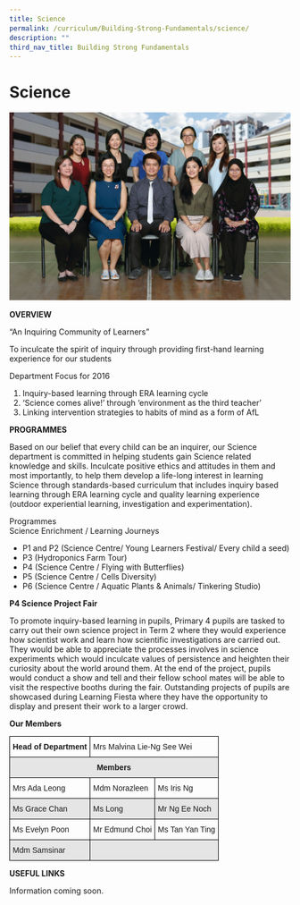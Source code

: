 ```yaml
---
title: Science
permalink: /curriculum/Building-Strong-Fundamentals/science/
description: ""
third_nav_title: Building Strong Fundamentals
---
```

# Science

![](/images/Science%20Formal.jpg)

**OVERVIEW**

“An Inquiring Community of Learners”

To inculcate the spirit of inquiry through providing first-hand learning experience for our students

Department Focus for 2016
1. Inquiry-based learning through ERA learning cycle
2. ‘Science comes alive!’ through ‘environment as the third teacher’
3. Linking intervention strategies to habits of mind as a form of AfL

**PROGRAMMES**

Based on our belief that every child can be an inquirer, our Science department is committed in helping students gain Science related knowledge and skills. Inculcate positive ethics and attitudes in them and most importantly, to help them develop a life-long interest in learning Science through standards-based curriculum that includes inquiry based learning through ERA learning cycle and quality learning experience (outdoor experiential learning, investigation and experimentation). 

Programmes<br>
Science Enrichment / Learning Journeys
 * P1 and P2 (Science Centre/ Young Learners Festival/ Every child a seed) 
* P3 (Hydroponics Farm Tour) 
 * P4 (Science Centre / Flying with Butterflies) 
 * P5 (Science Centre / Cells Diversity) 
 * P6 (Science Centre / Aquatic Plants & Animals/ Tinkering Studio)

**P4 Science Project Fair**

To promote inquiry-based learning in pupils, Primary 4 pupils are tasked to carry out their own science project in Term 2 where they would experience how scientist work and learn how scientific investigations are carried out. They would be able to appreciate the processes involves in science experiments which would inculcate values of persistence and heighten their curiosity about the world around them. At the end of the project, pupils would conduct a show and tell and their fellow school mates will be able to visit the respective booths during the fair. Outstanding projects of pupils are showcased during Learning Fiesta where they have the opportunity to display and present their work to a larger crowd. 

**Our Members**
<style type="text/css">
.tg  {border-collapse:collapse;border-spacing:0;}
.tg td{border-color:black;border-style:solid;border-width:1px;font-family:Arial, sans-serif;font-size:14px;
  overflow:hidden;padding:10px 5px;word-break:normal;}
.tg th{border-color:black;border-style:solid;border-width:1px;font-family:Arial, sans-serif;font-size:14px;
  font-weight:normal;overflow:hidden;padding:10px 5px;word-break:normal;}
.tg .tg-1wig{font-weight:bold;text-align:left;vertical-align:top}
.tg .tg-9678{background-color:#E5E5E5;text-align:left;vertical-align:top}
.tg .tg-0lax{text-align:left;vertical-align:top}
.tg .tg-u7p7{background-color:#E5E5E5;font-weight:bold;text-align:center;vertical-align:top}
.tg .tg-faf8{background-color:#E5E5E5;text-align:left;vertical-align:middle}
</style>
<table class="tg">
<thead>
  <tr>
    <th class="tg-1wig">Head of Department</th>
    <th class="tg-0lax" colspan="2">Mrs Malvina Lie-Ng See Wei</th>
  </tr>
</thead>
<tbody>
  <tr>
    <td class="tg-u7p7" colspan="3">Members</td>
  </tr>
  <tr>
    <td class="tg-0lax">Mrs Ada Leong  </td>
    <td class="tg-0lax">Mdm Norazleen</td>
    <td class="tg-0lax">  Ms Iris Ng</td>
  </tr>
  <tr>
    <td class="tg-9678">Ms Grace Chan  <br></td>
    <td class="tg-9678">Ms Long<br></td>
    <td class="tg-9678"> Mr Ng Ee Noch</td>
  </tr>
  <tr>
    <td class="tg-0lax">Ms Evelyn Poon  <br></td>
    <td class="tg-0lax">Mr Edmund Choi  </td>
    <td class="tg-0lax">  Ms Tan Yan Ting<br></td>
  </tr>
  <tr>
    <td class="tg-9678">Mdm Samsinar</td>
    <td class="tg-faf8" colspan="2">  </td>
  </tr>
</tbody>
</table>

**USEFUL LINKS**

Information coming soon.